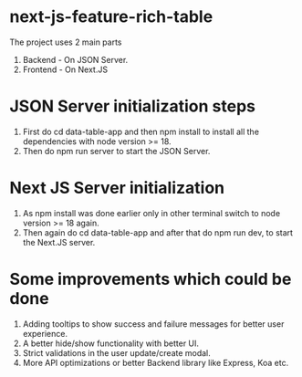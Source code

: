 # next-js-feature-rich-table

The project uses 2 main parts 
1. Backend - On JSON Server.
2. Frontend - On Next.JS

# JSON Server initialization steps

1. First do cd data-table-app and then npm install to install all the dependencies with node version >= 18.
2. Then do npm run server to start the JSON Server.


# Next JS Server initialization

1. As npm install was done earlier only in other terminal switch to node version >= 18 again.
2. Then again do cd data-table-app and after that do npm run dev, to start the Next.JS server.


# Some improvements which could be done

1. Adding tooltips to show success and failure messages for better user experience.
2. A better hide/show functionality with better UI.
3. Strict validations in the user update/create modal.
4. More API optimizations or better Backend library like Express, Koa etc. 
